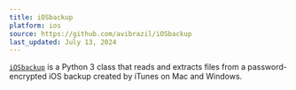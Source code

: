 ```yaml
---
title: iOSbackup
platform: ios
source: https://github.com/avibrazil/iOSbackup
last_updated: July 13, 2024
---
```


[`iOSbackup`](https://github.com/avibrazil/iOSbackup) is a Python 3 class that reads and extracts files from a password-encrypted iOS backup created by iTunes on Mac and Windows.
